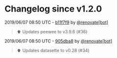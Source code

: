 # Changelog since v1.2.0

2019/06/07 08:50 UTC - [b11f7f9](https://github.com/hassio-addons/addon-sqlite-web/commit/b11f7f93e2b080047a44123fcbc82dda4115ca3a) by [@renovate[bot]](https://github.com/apps/renovate)
> :arrow_up: Updates peewee to v3.9.6 (#36) 

2019/06/07 08:50 UTC - [905dba8](https://github.com/hassio-addons/addon-sqlite-web/commit/905dba85014161e11f0819c95fa4a69c598bdc08) by [@renovate[bot]](https://github.com/apps/renovate)
> :arrow_up: Updates datasette to v0.28 (#34) 


